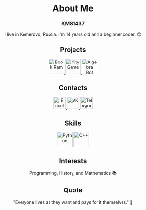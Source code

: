 <div align="center">
  <h1>About Me</h1>
  <h3>KMS1437</h3>
  <p>I live in Kemerovo, Russia. I'm 14 years old and a beginner coder. 😊</p>
</div>

<div align="center">
  <h2>Projects</h2>
  <a href="https://github.com/KMS1437/unicum/tree/main/projects/Книжный%20Баран">
    <img src="https://upload.wikimedia.org/wikipedia/commons/thumb/2/29/Noto_Emoji_v2.034_1f40f.svg/1200px-Noto_Emoji_v2.034_1f40f.svg.png" alt="Book Ram" width=50/>
  </a>
  <a href="https://github.com/KMS1437/unicum/tree/main/projects/Города">
    <img src="https://upload.wikimedia.org/wikipedia/commons/thumb/a/ac/Noto_Emoji_Oreo_1f303.svg/640px-Noto_Emoji_Oreo_1f303.svg.png" alt="City Game" width=50/>
  </a>
  <a href="https://github.com/KMS1437/project_unicum">
    <img src="https://upload.wikimedia.org/wikipedia/commons/thumb/8/81/Noto_Emoji_Pie_1f916.svg/1024px-Noto_Emoji_Pie_1f916.svg.png" alt="Algebra Bot" width=50/>
  </a>
</div>

<div align="center">
  <h2>Contacts</h2>
  <a href="mailto:kamozin.mikhail@mail.ru">
    <img src="https://hstock.s3.eu-central-1.amazonaws.com/images/products/5313/2662c443-5c22-4b47-a1ce-3a30fe203804-800.png" alt="Email" width=40/>
  </a>
  <a href="https://vk.com/mkkamozin">
    <img src="https://www.mgutu-vf.ru/img/vk_1.png" alt="VK" width=40/>
  </a>
  <a href="https://t.me/misakamozin">
    <img src="https://cdn.freebiesupply.com/logos/large/2x/telegram-logo-png-transparent.png" alt="Telegram" width=40/>
  </a>
</div>

<div align="center">
  <h2>Skills</h2>
  <img src="https://cdn.jsdelivr.net/gh/devicons/devicon@latest/icons/python/python-original.svg" title="Python" width="50"/>
  <img src="https://www.shareicon.net/download/2016/06/19/603904_cplusplus_512x512.png" title="C++" width="50"/>
</div>

<div align="center">
  <h2>Interests</h2>
  <p>Programming, History, and Mathematics 📚</p>
</div>

<div align="center">
  <h2>Quote</h2>
  <p>"Everyone lives as they want and pays for it themselves." 💭</p>
</div>
